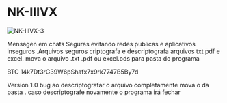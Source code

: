 # NK-IIIVX





![NK-IIIVX-3](https://user-images.githubusercontent.com/101123260/157068332-5e9a0085-ab15-4a73-9c05-e7a44aebd198.png)


Mensagen em chats Seguras evitando redes publicas e aplicativos inseguros .Arquivos seguros criptografa e descriptografa arquivos txt pdf e excel. mova o arquivo .txt .pdf ou excel.ods para pasta do  programa


BTC 14k7Dt3rG39W6pShafx7x9rk7747B5By7d


Version 1.0 bug ao descriptografar o arquivo completamente  mova o da pasta . caso descriptografe novamente o programa irá fechar














